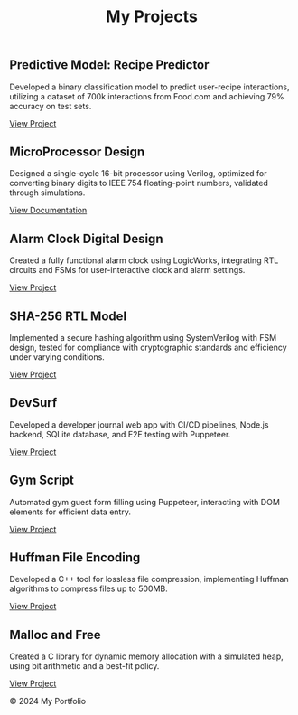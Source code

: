 <!DOCTYPE html>
<html lang="en">
<head>
    <meta charset="UTF-8">
    <meta name="viewport" content="width=device-width, initial-scale=1.0">
    <title> 
        My Projects
    </title>
    <link rel = "stylesheet" href styles.css>
</head>
<body>
    <header>
        <h1>My Projects</h1>
    </header>
    <main>
        <div class="project">
            <h2>Predictive Model: Recipe Predictor</h2>
            <p>Developed a binary classification model to predict user-recipe interactions, utilizing a dataset of 700k interactions from Food.com and achieving 79% accuracy on test sets.</p>
            <a href="https://github.com/vbommisetty/Recipes/tree/hieu" target="_blank">View Project</a>
        </div>
        <div class="project">
            <h2>MicroProcessor Design</h2>
            <p>Designed a single-cycle 16-bit processor using Verilog, optimized for converting binary digits to IEEE 754 floating-point numbers, validated through simulations.</p>
            <a href="https://drive.google.com/drive/folders/18Khfl8ZVJOYSTMF3cZRsw2CBal0rsJ?usp=sharing" target="_blank">View Documentation</a>
        </div>
        <div class="project">
            <h2>Alarm Clock Digital Design</h2>
            <p>Created a fully functional alarm clock using LogicWorks, integrating RTL circuits and FSMs for user-interactive clock and alarm settings.</p>
            <a href="https://github.com/rli128/AlarmClock" target="_blank">View Project</a>
        </div>
        <div class="project">
            <h2>SHA-256 RTL Model</h2>
            <p>Implemented a secure hashing algorithm using SystemVerilog with FSM design, tested for compliance with cryptographic standards and efficiency under varying conditions.</p>
            <a href="https://github.com/rli128/SHA-256" target="_blank">View Project</a>
        </div>
        <div class="project">
            <h2>DevSurf</h2>
            <p>Developed a developer journal web app with CI/CD pipelines, Node.js backend, SQLite database, and E2E testing with Puppeteer.</p>
            <a href="https://github.com/cse110-sp24-group29/cse110-sp24-group29" target="_blank">View Project</a>
        </div>
        <div class="project">
            <h2>Gym Script</h2>
            <p>Automated gym guest form filling using Puppeteer, interacting with DOM elements for efficient data entry.</p>
            <a href="https://github.com/rli128/Golds-Script" target="_blank">View Project</a>
        </div>
        <div class="project">
            <h2>Huffman File Encoding</h2>
            <p>Developed a C++ tool for lossless file compression, implementing Huffman algorithms to compress files up to 500MB.</p>
            <a href="https://github.com/rli128/Huffman" target="_blank">View Project</a>
        </div>
        <div class="project">
            <h2>Malloc and Free</h2>
            <p>Created a C library for dynamic memory allocation with a simulated heap, using bit arithmetic and a best-fit policy.</p>
            <a href="https://github.com/rli128/malloc" target="_blank">View Project</a>
        </div>
    </main>
    <footer>
        <p>&copy; 2024 My Portfolio</p>
    </footer>
</body>
</html>

